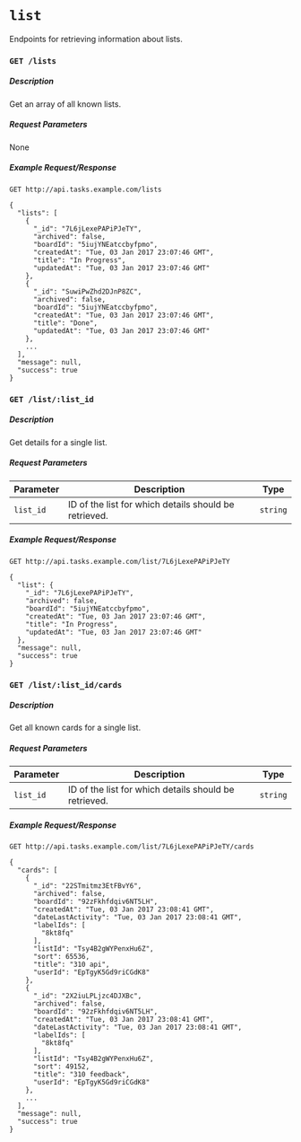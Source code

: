 # `list`

Endpoints for retrieving information about lists.

### `GET /lists`

##### Description

Get an array of all known lists.

##### Request Parameters

None

##### Example Request/Response

```
GET http://api.tasks.example.com/lists

{
  "lists": [
    {
      "_id": "7L6jLexePAPiPJeTY",
      "archived": false,
      "boardId": "5iujYNEatccbyfpmo",
      "createdAt": "Tue, 03 Jan 2017 23:07:46 GMT",
      "title": "In Progress",
      "updatedAt": "Tue, 03 Jan 2017 23:07:46 GMT"
    },
    {
      "_id": "SuwiPwZhd2DJnP8ZC",
      "archived": false,
      "boardId": "5iujYNEatccbyfpmo",
      "createdAt": "Tue, 03 Jan 2017 23:07:46 GMT",
      "title": "Done",
      "updatedAt": "Tue, 03 Jan 2017 23:07:46 GMT"
    },
    ...
  ],
  "message": null,
  "success": true
}
```

### `GET /list/:list_id`

##### Description

Get details for a single list.

##### Request Parameters

|**Parameter**|**Description**|**Type**|
|---|---|---|
|`list_id`|ID of the list for which details should be retrieved.|`string`|

##### Example Request/Response

```
GET http://api.tasks.example.com/list/7L6jLexePAPiPJeTY

{
  "list": {
    "_id": "7L6jLexePAPiPJeTY",
    "archived": false,
    "boardId": "5iujYNEatccbyfpmo",
    "createdAt": "Tue, 03 Jan 2017 23:07:46 GMT",
    "title": "In Progress",
    "updatedAt": "Tue, 03 Jan 2017 23:07:46 GMT"
  },
  "message": null,
  "success": true
}
```

### `GET /list/:list_id/cards`

##### Description

Get all known cards for a single list.

##### Request Parameters

|**Parameter**|**Description**|**Type**|
|---|---|---|
|`list_id`|ID of the list for which details should be retrieved.|`string`|

##### Example Request/Response

```
GET http://api.tasks.example.com/list/7L6jLexePAPiPJeTY/cards

{
  "cards": [
    {
      "_id": "22STmitmz3EtFBvY6",
      "archived": false,
      "boardId": "92zFkhfdqiv6NT5LH",
      "createdAt": "Tue, 03 Jan 2017 23:08:41 GMT",
      "dateLastActivity": "Tue, 03 Jan 2017 23:08:41 GMT",
      "labelIds": [
        "8kt8fq"
      ],
      "listId": "Tsy4B2gWYPenxHu6Z",
      "sort": 65536,
      "title": "310 api",
      "userId": "EpTgyK5Gd9riCGdK8"
    },
    {
      "_id": "2X2iuLPLjzc4DJXBc",
      "archived": false,
      "boardId": "92zFkhfdqiv6NT5LH",
      "createdAt": "Tue, 03 Jan 2017 23:08:41 GMT",
      "dateLastActivity": "Tue, 03 Jan 2017 23:08:41 GMT",
      "labelIds": [
        "8kt8fq"
      ],
      "listId": "Tsy4B2gWYPenxHu6Z",
      "sort": 49152,
      "title": "310 feedback",
      "userId": "EpTgyK5Gd9riCGdK8"
    },
    ...
  ],
  "message": null,
  "success": true
}
```
